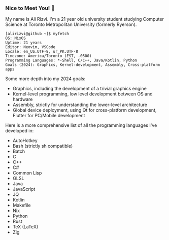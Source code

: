 ### Nice to Meet You! 👋
My name is Ali Rizvi. I'm a 21 year old university student studying Computer Science at Toronto Metropolitan University (formerly Ryerson).

```terminal
[alirizvi@github ~]$ myfetch
OS: NixOS
Uptime: 21 years
Editor: Neovim, VSCode
Locale: en_US.UTF-8, ur_PK.UTF-8
Timezone: America/Toronto (EST, -0500)
Programming Languages: *-Shell, C/C++, Java/Kotlin, Python
Goals (2024): Graphics, Kernel-development, Assembly, Cross-platform apps
```

Some more depth into my 2024 goals:
- Graphics, including the development of a trivial graphics engine
- Kernel-level programming, low level development between OS and hardware
- Assembly, strictly for understanding the lower-level architecture
- Global device deployment, using Qt for cross-platform development, Flutter for PC/Mobile development

Here is a more comprehensive list of all the programming languages I've developed in:
- AutoHotkey
- Bash (strictly sh compatible)
- Batch
- C
- C++
- C#
- Common Lisp
- GLSL
- Java
- JavaScript
- JQ
- Kotlin
- Makefile
- Nix
- Python
- Rust
- TeX (LaTeX)
- Zig
